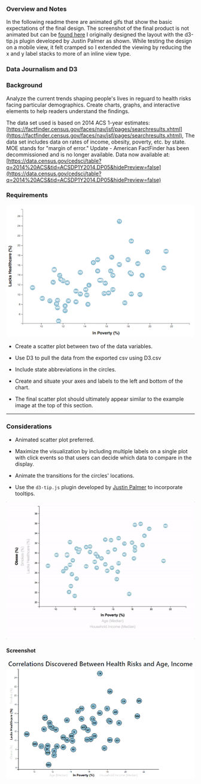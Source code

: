 ### Overview and Notes

In the following readme there are animated gifs that show the basic expectations of the final design. The screenshot of the final product is not animated but can be [found here](https://gitjudd.github.io/D3-challenge/) I originally designed the layout with the d3-tip.js plugin developed by Justin Palmer as shown. While testing the design on a mobile view, it felt cramped so I extended the viewing by reducing the x and y label stacks to more of an inline view type.

### Data Journalism and D3

### Background

Analyze the current trends shaping people's lives in reguard to health risks facing particular demographics. Create charts, graphs, and interactive elements to help readers understand the findings.

The data set used is based on 2014 ACS 1-year estimates: [https://factfinder.census.gov/faces/nav/jsf/pages/searchresults.xhtml](https://factfinder.census.gov/faces/nav/jsf/pages/searchresults.xhtml), The data set includes data on rates of income, obesity, poverty, etc. by state. MOE stands for "margin of error."
Update - American FactFinder has been decommissioned and is no longer available. Data now available at: [https://data.census.gov/cedsci/table?q=2014%20ACS&tid=ACSDP1Y2014.DP05&hidePreview=false](https://data.census.gov/cedsci/table?q=2014%20ACS&tid=ACSDP1Y2014.DP05&hidePreview=false)


### Requirements

![4-scatter](Images/4-scatter.jpg)

* Create a scatter plot between two of the data variables.

* Use D3 to pull the data from the exported csv using D3.csv

* Include state abbreviations in the circles.

* Create and situate your axes and labels to the left and bottom of the chart.

* The final scatter plot should ultimately appear similar to the example image at the top of this section.

- - -

### Considerations

* Animated scatter plot preferred.

* Maximize the visualization by including multiple labels on a single plot with click events so that users can decide which data to compare in the display.

* Animate the transitions for the circles' locations.

* Use the `d3-tip.js` plugin developed by [Justin Palmer](https://github.com/Caged) to incorporate tooltips.

![7-animated-scatter](Images/7-animated-scatter.gif)

#### Screenshot

![Screenshot - large screen](Images/screenshot.png)
